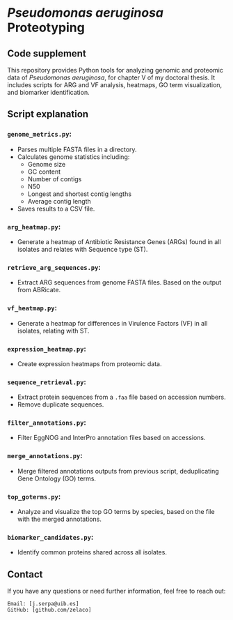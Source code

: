 # *Pseudomonas aeruginosa* Proteotyping

## Code supplement

This repository provides Python tools for analyzing genomic and proteomic data of *Pseudomonas aeruginosa*, for chapter V of my doctoral thesis. It includes scripts for ARG and VF analysis, heatmaps, GO term visualization, and biomarker identification.

## Script explanation
### `genome_metrics.py`:
* Parses multiple FASTA files in a directory.
* Calculates genome statistics including:
    - Genome size
    - GC content
    - Number of contigs
    - N50
    - Longest and shortest contig lengths
    - Average contig length
* Saves results to a CSV file.

### `arg_heatmap.py`:
* Generate a heatmap of Antibiotic Resistance Genes (ARGs) found in all isolates and relates with Sequence type (ST).

### `retrieve_arg_sequences.py`:
* Extract ARG sequences from genome FASTA files. Based on the output from ABRicate.

### `vf_heatmap.py`:
* Generate a heatmap for differences in Virulence Factors (VF) in all isolates, relating with ST. 

### `expression_heatmap.py`:
* Create expression heatmaps from proteomic data.

### `sequence_retrieval.py`:
* Extract protein sequences from a `.faa` file based on accession numbers.
* Remove duplicate sequences.

### `filter_annotations.py`:
* Filter EggNOG and InterPro annotation files based on accessions.

### `merge_annotations.py`:
* Merge filtered annotations outputs from previous script, deduplicating Gene Ontology (GO) terms.

### `top_goterms.py`:
* Analyze and visualize the top GO terms by species, based on the file with the merged annotations.

### `biomarker_candidates.py`:
* Identify common proteins shared across all isolates.

## Contact

If you have any questions or need further information, feel free to reach out:

    Email: [j.serpa@uib.es]
    GitHub: [github.com/zelaco]